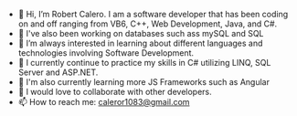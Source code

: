 - 👋 Hi, I’m Robert Calero. I am a software developer that has been coding on and off ranging from VB6, C++, Web Development, Java, and C#.
- 🔭 I've also been working on databases such ass mySQL and SQL
- 👀 I’m always interested in learning about different languages and technologies involving Software Development.
- 🌱 I currently continue to practice my skills in C# utilizing LINQ, SQL Server and ASP.NET.
- 🌱 I'm also currently learning more JS Frameworks such as Angular
- 💞️ I would love to collaborate with other developers.
- 📫 How to reach me: caleror1083@gmail.com

<!--
**caleror1083/caleror1083** is a ✨ _special_ ✨ repository because its `README.md` (this file) appears on your GitHub profile.

Here are some ideas to get you started:

- 🔭 I’m currently working on ...
- 🌱 I’m currently learning ...
- 👯 I’m looking to collaborate on ...
- 🤔 I’m looking for help with ...
- 💬 Ask me about ...
- 📫 How to reach me: ...
- 😄 Pronouns: ...
- ⚡ Fun fact: ...
-->
